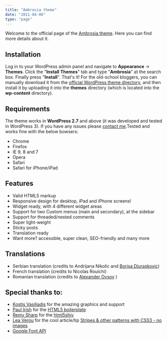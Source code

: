```yaml
---
title: "Ambrosia theme"
date: "2011-04-06"
type: "page"
---
```


Welcome to the official page of the [Ambrosia theme](http://wordpress.org/extend/themes/ambrosia "Ambrosia theme"). Here you can find more details about it.

## Installation

Log in to your WordPress admin panel and navigate to **Appearance** -> **Themes**. Click the "**Install Themes**" tab and type "**Ambrosia**" at the search box. Finally press "**Install**". That's it! For the old-school bloggers, you can manually download it from the [official WordPress theme directory](http://wordpress.org/extend/themes/ambrosia "Ambrosia theme"), and then install it by uploading it into the **themes** directory (which is located into the **wp-content** directory).

## Requirements

The theme works in **WordPress 2.7** and above (it was developed and tested in WordPress 3). If you have any issues please [contact me](http://phrappe.com/contact/ "Phrappe contact").Tested and works fine with the below bowsers:

- Chrome
- Firefox
- IE 9, 8 and 7
- Opera
- Safari
- Safari for iPhone/iPad

## Features

- Valid HTML5 markup
- Responsive design for desktop, iPad and iPhone screens!
- Widget ready, with 4 different widget areas
- Support for two Custom menus (main and secondary), at the sidebar
- Support for threaded/nested comments
- Super light-weight
- Sticky posts
- Translation ready
- Want more? accessible, super clean, SEO-friendly and many more

## Translations

- Serbian translation (credits to Andrijana Nikolic and [Borisa Djuraskovic](http://www.webhostinghub.com/?utm_expid=31925339-43.IXajqRFmTe65ENkoTprWZw.0))
- French translation (credits to Nicolas Rouichi)
- Romanian translation (credits to [Alexander Ovsov](http://webhostinggeeks.com "Alexander Ovsov") )

## Special thanks to:

- [Kostis Vasiliadis](http://www.speak.gr/ "Speak.gr - Kostis Vasiliadis") for the amazing graphics and support
- [Paul Irish](http://paulirish.com/ "Paul Irish's blog") for the [HTML5 boilerplate](http://html5boilerplate.com/ "HTML5 Boilerplate")
- [Remy Sharp](http://remysharp.com/ "Remy Sharp's blog") for the [html5shiv](http://code.google.com/p/html5shiv/ "html5shiv")
- [Lea Verou](http://leaverou.me/ "Lea Verou's blog") for the cool article/tip [Stripes & other patterns with CSS3 - no images](http://leaverou.me/demos/css3-patterns.html "Stripes and other patterns with CSS3 - no images")
- [Google Font API](http://code.google.com/apis/webfonts/ "Google Font API")

